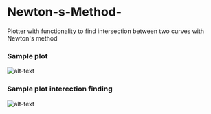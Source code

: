 # Newton-s-Method-
Plotter with functionality to find intersection between two curves with Newton's method 
### Sample plot 
![alt-text](https://github.com/claCase97/Newton-Method/blob/master/img/sample2.PNG?raw=True)
### Sample plot interection finding 
![alt-text](https://github.com/claCase97/Newton-Method/blob/master/img/sample1.PNG?raw=True)

